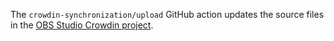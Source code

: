 The `crowdin-synchronization/upload` GitHub action updates the source files in the [OBS Studio Crowdin project](https://crowdin.com/project/obs-studio).

